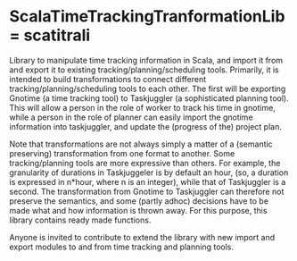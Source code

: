 ScalaTimeTrackingTranformationLib = scatitrali
============

Library to manipulate time tracking information in Scala, and import it from and export it to existing tracking/planning/scheduling tools.
Primarily, it is intended to build transformations to connect different tracking/planning/scheduling tools to each other.
The first will be exporting Gnotime (a time tracking tool) to Taskjuggler (a sophisticated planning tool). This will allow a person in the role of worker
to track his time in gnotime, while a person in the role of planner can easily import the gnotime information into taskjuggler, and update the (progress of the) project plan.

Note that transformations are not always simply a matter of a (semantic preserving) transformation from one format to another. Some tracking/planning tools are more expressive than others. For example, the granularity of durations in Taskjuggeler is by default an hour,
(so, a duration is expressed in n*hour, where n is an integer), while that of Taskjuggler is a second. The transformation from Gnotime to Taskjuggler can therefore not preserve the semantics, and some (partly adhoc) decisions have to be made  what and how information is thrown away. For this purpose, this library contains ready made functions.

Anyone is invited to contribute to extend the library with new import and export modules to and from time tracking and planning tools.
